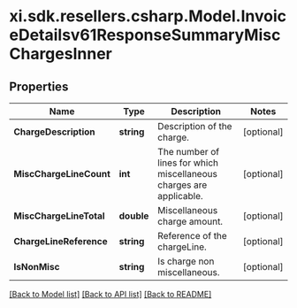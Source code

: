 # xi.sdk.resellers.csharp.Model.InvoiceDetailsv61ResponseSummaryMiscChargesInner

## Properties

Name | Type | Description | Notes
------------ | ------------- | ------------- | -------------
**ChargeDescription** | **string** | Description of the charge. | [optional] 
**MiscChargeLineCount** | **int** | The number of lines for which miscellaneous charges are applicable. | [optional] 
**MiscChargeLineTotal** | **double** | Miscellaneous charge amount. | [optional] 
**ChargeLineReference** | **string** | Reference of the chargeLine. | [optional] 
**IsNonMisc** | **string** | Is charge non miscellaneous. | [optional] 

[[Back to Model list]](../README.md#documentation-for-models) [[Back to API list]](../README.md#documentation-for-api-endpoints) [[Back to README]](../README.md)

